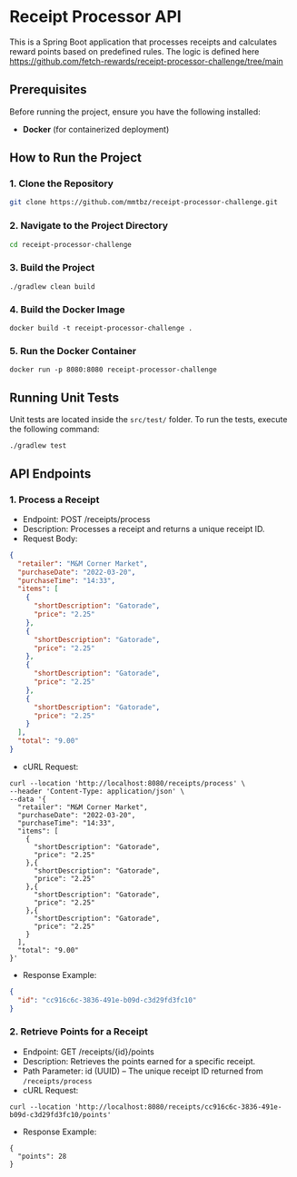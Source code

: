 # Receipt Processor API

This is a Spring Boot application that processes receipts and calculates reward points based on predefined rules. 
The logic is defined here https://github.com/fetch-rewards/receipt-processor-challenge/tree/main

## Prerequisites

Before running the project, ensure you have the following installed:

- **Docker** (for containerized deployment)

## How to Run the Project

### 1. Clone the Repository
```sh
git clone https://github.com/mmtbz/receipt-processor-challenge.git
```

### 2. Navigate to the Project Directory
```sh
cd receipt-processor-challenge
```

### 3. Build the Project
```shell
./gradlew clean build
```

### 4. Build the Docker Image
```shell
docker build -t receipt-processor-challenge .
```

### 5. Run the Docker Container
```shell
docker run -p 8080:8080 receipt-processor-challenge
```

## Running Unit Tests

Unit tests are located inside the `src/test/` folder.
To run the tests, execute the following command:

```shell
./gradlew test
```

## API Endpoints

### 1. Process a Receipt

- Endpoint: POST /receipts/process
- Description: Processes a receipt and returns a unique receipt ID.
- Request Body:
```json
{
  "retailer": "M&M Corner Market",
  "purchaseDate": "2022-03-20",
  "purchaseTime": "14:33",
  "items": [
    {
      "shortDescription": "Gatorade",
      "price": "2.25"
    },
    {
      "shortDescription": "Gatorade",
      "price": "2.25"
    },
    {
      "shortDescription": "Gatorade",
      "price": "2.25"
    },
    {
      "shortDescription": "Gatorade",
      "price": "2.25"
    }
  ],
  "total": "9.00"
}

```
- cURL Request:
```shell
curl --location 'http://localhost:8080/receipts/process' \
--header 'Content-Type: application/json' \
--data '{
  "retailer": "M&M Corner Market",
  "purchaseDate": "2022-03-20",
  "purchaseTime": "14:33",
  "items": [
    {
      "shortDescription": "Gatorade",
      "price": "2.25"
    },{
      "shortDescription": "Gatorade",
      "price": "2.25"
    },{
      "shortDescription": "Gatorade",
      "price": "2.25"
    },{
      "shortDescription": "Gatorade",
      "price": "2.25"
    }
  ],
  "total": "9.00"
}'

```

- Response Example:
```json
{
  "id": "cc916c6c-3836-491e-b09d-c3d29fd3fc10"
}

```

### 2. Retrieve Points for a Receipt

- Endpoint: GET /receipts/{id}/points
- Description: Retrieves the points earned for a specific receipt.
- Path Parameter:
   id (UUID) – The unique receipt ID returned from `/receipts/process`
- cURL Request:
```shell
curl --location 'http://localhost:8080/receipts/cc916c6c-3836-491e-b09d-c3d29fd3fc10/points'
```
- Response Example:
```shell
{
  "points": 28
}
```
